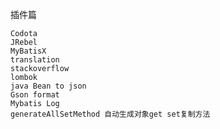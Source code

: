 插件篇

    Codota 
    JRebel   
    MyBatisX
    translation
    stackoverflow
    lombok
    java Bean to json
    Gson format
    Mybatis Log
    generateAllSetMethod 自动生成对象get set复制方法

